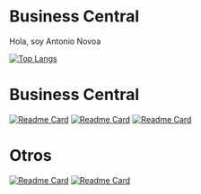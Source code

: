 # Business Central
Hola, soy Antonio Novoa

[![Top Langs](https://github-readme-stats.vercel.app/api/top-langs/?username=NovoaDev&layout=compact)](https://github.com/anuraghazra/github-readme-stats)
# Business Central
[![Readme Card](https://github-readme-stats.vercel.app/api/pin/?username=NovoaDev&repo=ESTRELLADOS-AL-DEVTOOLS-EAD-)](https://github.com/NovoaDev/ESTRELLADOS-AL-DEVTOOLS-EAD-)
[![Readme Card](https://github-readme-stats.vercel.app/api/pin/?username=NovoaDev&repo=Business-Central-Examples)](https://github.com/NovoaDev/Business-Central-Examples)
[![Readme Card](https://github-readme-stats.vercel.app/api/pin/?username=NovoaDev&repo=Script-Pre-Upgrade-Dynamics-NAV)](https://github.com/NovoaDev/Script-Pre-Upgrade-Dynamics-NAV)


# Otros
[![Readme Card](https://github-readme-stats.vercel.app/api/pin/?username=NovoaDev&repo=Business-Central-Examples)](https://github.com/NovoaDev/Business-Central-Examples)
[![Readme Card](https://github-readme-stats.vercel.app/api/pin/?username=NovoaDev&repo=Business-Central-Examples)](https://github.com/NovoaDev/Business-Central-Examples)



<!--
**NovoaDev/NovoaDev** is a ✨ _special_ ✨ repository because its `README.md` (this file) appears on your GitHub profile.

Here are some ideas to get you started:

- 🔭 I’m currently working on ...
- 🌱 I’m currently learning ...
- 👯 I’m looking to collaborate on ...
- 🤔 I’m looking for help with ...
- 💬 Ask me about ...
- 📫 How to reach me: ...
- 😄 Pronouns: ...
- ⚡ Fun fact: ...
-->
